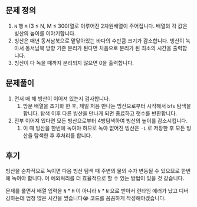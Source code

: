## 문제 정의

1. `N` 행 `M` (3 ≤ N, M ≤ 300)열로 이루어진 2차원배열이 주어집니다. 배열의 각 값은 빙산의 높이를 이야기합니다.
2. 빙산은 매년 동서남북으로 맡닿아있는 바다의 수만큼 크기가 감소합니다. 빙산이 녹아서 동서남북 방향 기준 분리가 된다면 처음으로 분리가 된 최소의 시간을 출력합니다.
3. 빙산이 다 녹을 때까지 분리되지 않으면 0을 출력합니다.

## 문제풀이

1. 먼저 매 해 빙산이 이어져 있는지 검사합니다.
    1. 방문 배열을 초기화 한 후, 제일 처음 만나는 빙산으로부터 시작해서 `bfs` 탐색을 합니다. 탐색 이후 다른 빙산을 만나게 되면 종료하고 햇수를 반환합니다.
2. 전부 이어져 있다면 모든 빙산으로부터 4방탐색하여 빙산의 높이를 감소시킵니다.
    1. 이 때 빙산을 한번에 녹여야 하므로 녹아 없어진 빙산은 `-1` 로 저장한 후 모든 빙산을 탐색한 후 후처리를 합니다.

## 후기

빙산을 순차적으로 녹이면 다음 빙산 탐색 때 주변의 물의 수가 변동될 수 있으므로 한번에 녹여야 합니다. 이 예외처리를 더 효율적으로 할 수 있는 방법이 있을 것 같습니다.

문제를 풀면서 배열 입력을 `N` * `M` 이 아니라 `N` * `N` 으로 받아서 런타임 에러가 났고 디버깅하는데 엄청 많은 시간을 썼습니다😭 코드를 꼼꼼하게 작성해야겠습니다.